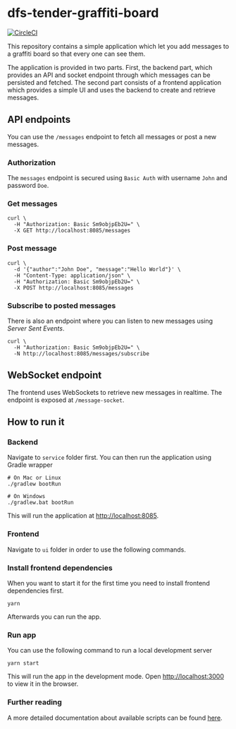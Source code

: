 # dfs-tender-graffiti-board

[![CircleCI](https://circleci.com/gh/it-economics/dfs-tender-graffiti-board/tree/master.svg?style=svg)](https://circleci.com/gh/it-economics/dfs-tender-graffiti-board/tree/master)

This repository contains a simple application which let you add messages to a graffiti board so that every one can see
them.

The application is provided in two parts. First, the backend part, which provides an API and socket endpoint through
which messages can be persisted and fetched. The second part consists of a frontend application which provides a simple
UI and uses the backend to create and retrieve messages.

## API endpoints

You can use the `/messages` endpoint to fetch all messages or post a new messages.

### Authorization

The `messages` endpoint is secured using `Basic Auth` with username `John` and password `Doe`.

### Get messages

````shell
curl \
  -H "Authorization: Basic Sm9objpEb2U=" \
  -X GET http://localhost:8085/messages
````

### Post message

````shell
curl \
  -d '{"author":"John Doe", "message":"Hello World"}' \
  -H "Content-Type: application/json" \
  -H "Authorization: Basic Sm9objpEb2U=" \
  -X POST http://localhost:8085/messages
````

### Subscribe to posted messages

There is also an endpoint where you can listen to new messages using _Server Sent Events_.

````shell
curl \
  -H "Authorization: Basic Sm9objpEb2U=" \
  -N http://localhost:8085/messages/subscribe
````

## WebSocket endpoint

The frontend uses WebSockets to retrieve new messages in realtime. The endpoint is exposed at `/message-socket`.

## How to run it

### Backend

Navigate to `service` folder first. You can then run the application using Gradle wrapper

````shell
# On Mac or Linux
./gradlew bootRun

# On Windows
./gradlew.bat bootRun
````

This will run the application at [http://localhost:8085](http://localhost:8085).

### Frontend

Navigate to `ui` folder in order to use the following commands.

### Install frontend dependencies

When you want to start it for the first time you need to install frontend dependencies first.

````shell
yarn
````

Afterwards you can run the app.

### Run app

You can use the following command to run a local development server

````shell
yarn start
````

This will run the app in the development mode. Open [http://localhost:3000](http://localhost:3000) to view it in the
browser.

### Further reading

A more detailed documentation about available scripts can be found [here](./ui/README.md). 